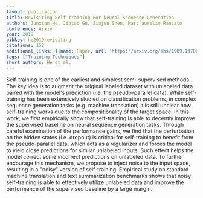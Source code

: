 ```yaml
---
layout: publication
title: Revisiting Self-training For Neural Sequence Generation
authors: Junxian He, Jiatao Gu, Jiajun Shen, Marc'aurelio Ranzato
conference: Arxiv
year: 2019
bibkey: he2019revisiting
citations: 152
additional_links: [{name: Paper, url: 'https://arxiv.org/abs/1909.13788'}]
tags: ["Training Techniques"]
short_authors: He et al.
---
```

Self-training is one of the earliest and simplest semi-supervised methods.
The key idea is to augment the original labeled dataset with unlabeled data
paired with the model's prediction (i.e. the pseudo-parallel data). While
self-training has been extensively studied on classification problems, in
complex sequence generation tasks (e.g. machine translation) it is still
unclear how self-training works due to the compositionality of the target
space. In this work, we first empirically show that self-training is able to
decently improve the supervised baseline on neural sequence generation tasks.
Through careful examination of the performance gains, we find that the
perturbation on the hidden states (i.e. dropout) is critical for self-training
to benefit from the pseudo-parallel data, which acts as a regularizer and
forces the model to yield close predictions for similar unlabeled inputs. Such
effect helps the model correct some incorrect predictions on unlabeled data. To
further encourage this mechanism, we propose to inject noise to the input
space, resulting in a "noisy" version of self-training. Empirical study on
standard machine translation and text summarization benchmarks shows that noisy
self-training is able to effectively utilize unlabeled data and improve the
performance of the supervised baseline by a large margin.